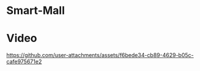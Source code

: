 # Smart-Mall
# Video

https://github.com/user-attachments/assets/f6bede34-cb89-4629-b05c-cafe975671e2

